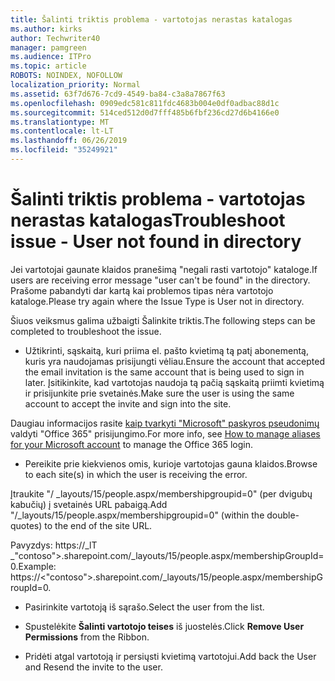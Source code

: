 ```yaml
---
title: Šalinti triktis problema - vartotojas nerastas katalogas
ms.author: kirks
author: Techwriter40
manager: pamgreen
ms.audience: ITPro
ms.topic: article
ROBOTS: NOINDEX, NOFOLLOW
localization_priority: Normal
ms.assetid: 63f7d676-7cd9-4549-ba84-c3a8a7867f63
ms.openlocfilehash: 0909edc581c811fdc4683b004e0df0adbac88d1c
ms.sourcegitcommit: 514ced512d0d7fff485b6fbf236cd27d6b4166e0
ms.translationtype: MT
ms.contentlocale: lt-LT
ms.lasthandoff: 06/26/2019
ms.locfileid: "35249921"
---
```

# <a name="troubleshoot-issue---user-not-found-in-directory"></a><span data-ttu-id="55ee6-102">Šalinti triktis problema - vartotojas nerastas katalogas</span><span class="sxs-lookup"><span data-stu-id="55ee6-102">Troubleshoot issue - User not found in directory</span></span>

<span data-ttu-id="55ee6-103">Jei vartotojai gaunate klaidos pranešimą "negali rasti vartotojo" kataloge.</span><span class="sxs-lookup"><span data-stu-id="55ee6-103">If users are receiving error message "user can't be found" in the directory.</span></span> <span data-ttu-id="55ee6-104">Prašome pabandyti dar kartą kai problemos tipas nėra vartotojo kataloge.</span><span class="sxs-lookup"><span data-stu-id="55ee6-104">Please try again where the Issue Type is User not in directory.</span></span>

<span data-ttu-id="55ee6-105">Šiuos veiksmus galima užbaigti Šalinkite triktis.</span><span class="sxs-lookup"><span data-stu-id="55ee6-105">The following steps can be completed to troubleshoot the issue.</span></span>

- <span data-ttu-id="55ee6-106">Užtikrinti, sąskaitą, kuri priima el. pašto kvietimą tą patį abonementą, kuris yra naudojamas prisijungti vėliau.</span><span class="sxs-lookup"><span data-stu-id="55ee6-106">Ensure the account that accepted the email invitation is the same account that is being used to sign in later.</span></span> <span data-ttu-id="55ee6-107">Įsitikinkite, kad vartotojas naudoja tą pačią sąskaitą priimti kvietimą ir prisijunkite prie svetainės.</span><span class="sxs-lookup"><span data-stu-id="55ee6-107">Make sure the user is using the same account to accept the invite and sign into the site.</span></span> 

<span data-ttu-id="55ee6-108">Daugiau informacijos rasite [kaip tvarkyti "Microsoft" paskyros pseudonimų</a> valdyti "Office 365" prisijungimo](https://support.microsoft.com/help/12407/microsoft-account-how-to-manage-aliases).</span><span class="sxs-lookup"><span data-stu-id="55ee6-108">For more info, see [How to manage aliases for your Microsoft account</a> to manage the Office 365 login](https://support.microsoft.com/help/12407/microsoft-account-how-to-manage-aliases).</span></span> 

- <span data-ttu-id="55ee6-109">Pereikite prie kiekvienos omis, kurioje vartotojas gauna klaidos.</span><span class="sxs-lookup"><span data-stu-id="55ee6-109">Browse to each site(s) in which the user is receiving the error.</span></span> 

<span data-ttu-id="55ee6-110">Įtraukite "/ _layouts/15/people.aspx/membershipgroupid=0" (per dvigubų kabučių) į svetainės URL pabaigą.</span><span class="sxs-lookup"><span data-stu-id="55ee6-110">Add "/_layouts/15/people.aspx/membershipgroupid=0" (within the double-quotes) to the end of the site URL.</span></span> 

<span data-ttu-id="55ee6-111">Pavyzdys: https://_lT _"contoso">.sharepoint.com/_layouts/15/people.aspx/membershipGroupId=0.</span><span class="sxs-lookup"><span data-stu-id="55ee6-111">Example: https://<"contoso">.sharepoint.com/_layouts/15/people.aspx/membershipGroupId=0.</span></span>

- <span data-ttu-id="55ee6-112">Pasirinkite vartotoją iš sąrašo.</span><span class="sxs-lookup"><span data-stu-id="55ee6-112">Select the user from the list.</span></span>

- <span data-ttu-id="55ee6-113">Spustelėkite **Šalinti vartotojo teises** iš juostelės.</span><span class="sxs-lookup"><span data-stu-id="55ee6-113">Click **Remove User Permissions** from the Ribbon.</span></span> 
-  <span data-ttu-id="55ee6-114">Pridėti atgal vartotoją ir persiųsti kvietimą vartotojui.</span><span class="sxs-lookup"><span data-stu-id="55ee6-114">Add back the User and Resend the invite to the user.</span></span>

